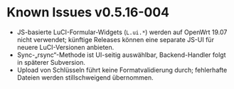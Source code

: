 # Known Issues v0.5.16-004

- JS-basierte LuCI-Formular-Widgets (`L.ui.*`) werden auf OpenWrt 19.07 nicht verwendet; künftige Releases können eine
  separate JS-UI für neuere LuCI-Versionen anbieten.
- Sync-„rsync“-Methode ist UI-seitig auswählbar, Backend-Handler folgt in späterer Subversion.
- Upload von Schlüsseln führt keine Formatvalidierung durch; fehlerhafte Dateien werden stillschweigend übernommen.
